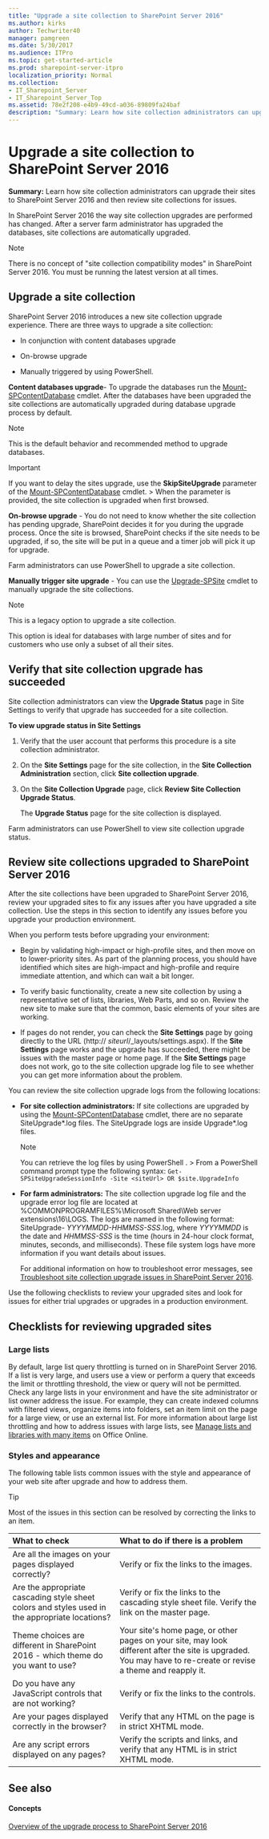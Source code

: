 ```yaml
---
title: "Upgrade a site collection to SharePoint Server 2016"
ms.author: kirks
author: Techwriter40
manager: pamgreen
ms.date: 5/30/2017
ms.audience: ITPro
ms.topic: get-started-article
ms.prod: sharepoint-server-itpro
localization_priority: Normal
ms.collection:
- IT_Sharepoint_Server
- IT_Sharepoint_Server_Top
ms.assetid: 78e2f208-e4b9-49cd-a036-89809fa24baf
description: "Summary: Learn how site collection administrators can upgrade their sites to SharePoint Server 2016 and then review site collections for issues."
---
```


# Upgrade a site collection to SharePoint Server 2016

 **Summary:** Learn how site collection administrators can upgrade their sites to SharePoint Server 2016 and then review site collections for issues. 
  
In SharePoint Server 2016 the way site collection upgrades are performed has changed. After a server farm administrator has upgraded the databases, site collections are automatically upgraded.
  
> [!NOTE]
> There is no concept of "site collection compatibility modes" in SharePoint Server 2016. You must be running the latest version at all times. 
  
## Upgrade a site collection

SharePoint Server 2016 introduces a new site collection upgrade experience. There are three ways to upgrade a site collection: 
  
- In conjunction with content databases upgrade
    
- On-browse upgrade
    
- Manually triggered by using PowerShell.
    
 **Content databases upgrade**-  To upgrade the databases run the [Mount-SPContentDatabase](http://technet.microsoft.com/library/20d1bc07-805c-44d3-a278-e2793370e237.aspx) cmdlet. After the databases have been upgraded the site collections are automatically upgraded during database upgrade process by default. 
  
> [!NOTE]
> This is the default behavior and recommended method to upgrade databases. 
  
> [!IMPORTANT]
> If you want to delay the sites upgrade, use the **SkipSiteUpgrade** parameter of the [Mount-SPContentDatabase](http://technet.microsoft.com/library/20d1bc07-805c-44d3-a278-e2793370e237.aspx) cmdlet. > When the parameter is provided, the site collection is upgraded when first browsed. 
  
 **On-browse upgrade** - You do not need to know whether the site collection has pending upgrade, SharePoint decides it for you during the upgrade process. Once the site is browsed, SharePoint checks if the site needs to be upgraded, if so, the site will be put in a queue and a timer job will pick it up for upgrade. 
  
Farm administrators can use PowerShell to upgrade a site collection.
  
 **Manually trigger site upgrade** - You can use the [Upgrade-SPSite](http://technet.microsoft.com/library/3dc2f4ae-8ca1-4912-94ea-93c8b6cdd096.aspx) cmdlet to manually upgrade the site collections. 
  
> [!NOTE]
> This is a legacy option to upgrade a site collection. 
  
This option is ideal for databases with large number of sites and for customers who use only a subset of all their sites.
  
## Verify that site collection upgrade has succeeded
<a name="ver"> </a>

Site collection administrators can view the **Upgrade Status** page in Site Settings to verify that upgrade has succeeded for a site collection. 
  
 **To view upgrade status in Site Settings**
  
1. Verify that the user account that performs this procedure is a site collection administrator.
    
2. On the **Site Settings** page for the site collection, in the **Site Collection Administration** section, click **Site collection upgrade**.
    
3. On the **Site Collection Upgrade** page, click **Review Site Collection Upgrade Status**.
    
    The **Upgrade Status** page for the site collection is displayed. 
    
Farm administrators can use PowerShell to view site collection upgrade status.
  
## Review site collections upgraded to SharePoint Server 2016
<a name="ver"> </a>

After the site collections have been upgraded to SharePoint Server 2016, review your upgraded sites to fix any issues after you have upgraded a site collection. Use the steps in this section to identify any issues before you upgrade your production environment. 
  
When you perform tests before upgrading your environment:
  
- Begin by validating high-impact or high-profile sites, and then move on to lower-priority sites. As part of the planning process, you should have identified which sites are high-impact and high-profile and require immediate attention, and which can wait a bit longer.
    
- To verify basic functionality, create a new site collection by using a representative set of lists, libraries, Web Parts, and so on. Review the new site to make sure that the common, basic elements of your sites are working.
    
- If pages do not render, you can check the **Site Settings** page by going directly to the URL (http://  _siteurl_/_layouts/settings.aspx). If the **Site Settings** page works and the upgrade has succeeded, there might be issues with the master page or home page. If the **Site Settings** page does not work, go to the site collection upgrade log file to see whether you can get more information about the problem. 
    
You can review the site collection upgrade logs from the following locations:
  
- **For site collection administrators:** If site collections are upgraded by using the [Mount-SPContentDatabase](http://technet.microsoft.com/library/20d1bc07-805c-44d3-a278-e2793370e237.aspx) cmdlet, there are no separate SiteUpgrade*.log files. The SiteUpgrade logs are inside Upgrade*.log files. 
    
    > [!NOTE]
    > You can retrieve the log files by using PowerShell . > From a PowerShell command prompt type the following syntax:  `Get-SPSiteUpgradeSessionInfo -Site <siteUrl> OR $site.UpgradeInfo`
  
- **For farm administrators:** The site collection upgrade log file and the upgrade error log file are located at %COMMONPROGRAMFILES%\Microsoft Shared\Web server extensions\16\LOGS. The logs are named in the following format: SiteUpgrade-  _YYYYMMDD-HHMMSS-SSS_.log, where  _YYYYMMDD_ is the date and  _HHMMSS-SSS_ is the time (hours in 24-hour clock format, minutes, seconds, and milliseconds). These file system logs have more information if you want details about issues. 
    
    For additional information on how to troubleshoot error messages, see [Troubleshoot site collection upgrade issues in SharePoint Server 2016](troubleshoot-site-collection-upgrade-issues.md).
    
Use the following checklists to review your upgraded sites and look for issues for either trial upgrades or upgrades in a production environment.
  
## Checklists for reviewing upgraded sites
<a name="Review"> </a>

### Large lists

By default, large list query throttling is turned on in SharePoint Server 2016. If a list is very large, and users use a view or perform a query that exceeds the limit or throttling threshold, the view or query will not be permitted. Check any large lists in your environment and have the site administrator or list owner address the issue. For example, they can create indexed columns with filtered views, organize items into folders, set an item limit on the page for a large view, or use an external list. For more information about large list throttling and how to address issues with large lists, see [Manage lists and libraries with many items](https://go.microsoft.com/fwlink/p/?LinkId=251456) on Office Online. 
  
### Styles and appearance

The following table lists common issues with the style and appearance of your web site after upgrade and how to address them.
  
> [!TIP]
> Most of the issues in this section can be resolved by correcting the links to an item. 
  
|**What to check**|**What to do if there is a problem**|
|:-----|:-----|
|Are all the images on your pages displayed correctly?  <br/> |Verify or fix the links to the images.  <br/> |
|Are the appropriate cascading style sheet colors and styles used in the appropriate locations?  <br/> |Verify or fix the links to the cascading style sheet file. Verify the link on the master page.  <br/> |
|Theme choices are different in SharePoint 2016 - which theme do you want to use?  <br/> |Your site's home page, or other pages on your site, may look different after the site is upgraded. You may have to re-create or revise a theme and reapply it.  <br/> |
|Do you have any JavaScript controls that are not working?  <br/> |Verify or fix the links to the controls.  <br/> |
|Are your pages displayed correctly in the browser?  <br/> |Verify that any HTML on the page is in strict XHTML mode.  <br/> |
|Are any script errors displayed on any pages?  <br/> |Verify the scripts and links, and verify that any HTML is in strict XHTML mode.  <br/> |
   
## See also
<a name="Review"> </a>

#### Concepts

[Overview of the upgrade process to SharePoint Server 2016](overview-of-the-upgrade-process.md)

